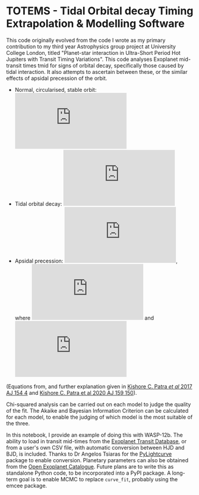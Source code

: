 # TOTEMS - Tidal Orbital decay Timing Extrapolation &amp; Modelling Software

This code originally evolved from the code I wrote as my primary contribution to my third year Astrophysics group project at University College London, titled "Planet-star interaction in Ultra-Short Period Hot Jupiters with Transit Timing Variations". This code analyses Exoplanet mid-transit times  tmid  for signs of orbital decay, specifically those caused by tidal interaction. It also attempts to ascertain between these, or the similar effects of apsidal precession of the orbit.

* Normal, circularised, stable orbit: ![equation](https://latex.codecogs.com/gif.latex?T_%7Bmid%7D%3DT_%7B0%7D&plus;P%5Ctimes%7BE%7D)
* Tidal orbital decay: ![equation](https://latex.codecogs.com/gif.latex?T_%7Bmid%7D%3DT_%7B0%7D&plus;PE&plus;%5Cfrac%7B1%7D%7B2%7DP%5Cfrac%7BdP%7D%7Bdt%7DE%5E2)
* Apsidal precession: ![equation](https://latex.codecogs.com/gif.latex?T_%7Bmid%7D%3DT_%7B0%7D&plus;P_%7BS%7DE-%5Cfrac%7BeP_%7Ba%7D%7D%7B%5Cpi%7D%5Ccos%28%7B%5Comega%28E%29%7D%29), where ![equation](https://latex.codecogs.com/gif.latex?%5Comega%28E%29%20%3D%20%5Comega_0%20&plus;%20%5Cfrac%7Bd%5Comega%7D%7BdE%7DE) and ![equation](https://latex.codecogs.com/gif.latex?P_a%20%3D%20P_s%5Cleft%281-%5Cfrac%7Bd%5Comega/dE%7D%7B2%5Cpi%7D%5Cright%29%5E%7B-1%7D)

(Equations from, and further explanation given in [Kishore C. Patra *et al* 2017 AJ 154 4](https://doi.org/10.3847/1538-3881/aa6d75) and [Kishore C. Patra et al 2020 AJ 159 150](https://arxiv.org/abs/2002.02606)).

Chi-squared analysis can be carried out on each model to judge the quality of the fit. The Akaike and Bayesian Information Criterion can be calculated for each model, to enable the judging of which model is the most suitable of the three.

In this notebook, I provide an example of doing this with WASP-12b. The ability to load in transit mid-times from the [Exoplanet Transit Database](http://var2.astro.cz/ETD/), or from a user's own CSV file, with automatic conversion between HJD and BJD, is included. Thanks to Dr Angelos Tsiaras for the [PyLightcurve](https://github.com/ucl-exoplanets/pylightcurve) package to enable conversion. Planetary parameters can also be obtained from the [Open Exoplanet Catalogue](https://github.com/OpenExoplanetCatalogue/open_exoplanet_catalogue). Future plans are to write this as standalone Python code, to be incorporated into a PyPI package. A long-term goal is to enable MCMC to replace `curve_fit`, probably using the emcee package.
